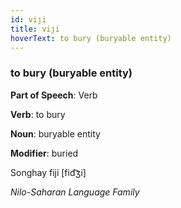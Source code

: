 ```yaml
---
id: viȷi
title: viȷi
hoverText: to bury (buryable entity)
---
```


### to bury (buryable entity)

**Part of Speech**: Verb

**Verb**: to bury

**Noun**: buryable entity

**Modifier**: buried

Songhay fiji [fid͡ʒi]

*Nilo-Saharan Language Family*
